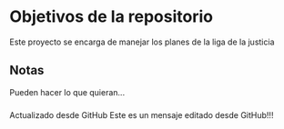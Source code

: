 # Objetivos de la repositorio

Este proyecto se encarga de manejar los planes de la liga de la justicia


## Notas
Pueden hacer lo que quieran...

###
Actualizado desde GitHub
Este es un mensaje editado desde GitHub!!!
